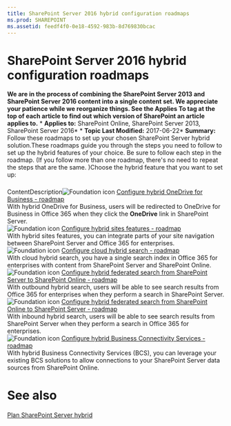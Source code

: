 ```yaml
---
title: SharePoint Server 2016 hybrid configuration roadmaps
ms.prod: SHAREPOINT
ms.assetid: feedf4f0-0e18-4592-983b-8d769830bcac
---
```



# SharePoint Server 2016 hybrid configuration roadmaps
 **We are in the process of combining the SharePoint Server 2013 and SharePoint Server 2016 content into a single content set. We appreciate your patience while we reorganize things. See the Applies To tag at the top of each article to find out which version of SharePoint an article applies to.** * **Applies to:** SharePoint Online, SharePoint Server 2013, SharePoint Server 2016*  * **Topic Last Modified:** 2017-06-22* **Summary:** Follow these roadmaps to set up your chosen SharePoint Server hybrid solution.These roadmaps guide you through the steps you need to follow to set up the hybrid features of your choice. Be sure to follow each step in the roadmap. (If you follow more than one roadmap, there's no need to repeat the steps that are the same. )Choose the hybrid feature that you want to set up:
### 

ContentDescription![Foundation icon](images/) [Configure hybrid OneDrive for Business - roadmap](html/configure-hybrid-onedrive-for-businessroadmap.md) <br/> With hybrid OneDrive for Business, users will be redirected to OneDrive for Business in Office 365 when they click the **OneDrive** link in SharePoint Server. <br/> ![Foundation icon](images/) [Configure hybrid sites features - roadmap](html/configure-hybrid-sites-featuresroadmap.md) <br/> With hybrid sites features, you can integrate parts of your site navigation between SharePoint Server and Office 365 for enterprises.  <br/> ![Foundation icon](images/) [Configure cloud hybrid search - roadmap](html/configure-cloud-hybrid-searchroadmap.md) <br/> With cloud hybrid search, you have a single search index in Office 365 for enterprises with content from SharePoint Server and SharePoint Online.  <br/> ![Foundation icon](images/) [Configure hybrid federated search from SharePoint Server to SharePoint Online - roadmap](html/configure-hybrid-federated-search-from-sharepoint-server-to-sharepoint-onlineroa.md) <br/> With outbound hybrid search, users will be able to see search results from Office 365 for enterprises when they perform a search in SharePoint Server.  <br/> ![Foundation icon](images/) [Configure hybrid federated search from SharePoint Online to SharePoint Server - roadmap](html/configure-hybrid-federated-search-from-sharepoint-online-to-sharepoint-serverroa.md) <br/> With inbound hybrid search, users will be able to see search results from SharePoint Server when they perform a search in Office 365 for enterprises.  <br/> ![Foundation icon](images/) [Configure hybrid Business Connectivity Services - roadmap](html/configure-hybrid-business-connectivity-servicesroadmap.md) <br/> With hybrid Business Connectivity Services (BCS), you can leverage your existing BCS solutions to allow connections to your SharePoint Server data sources from SharePoint Online.  <br/> 
# See also

#### 

 [Plan SharePoint Server hybrid](html/plan-sharepoint-server-hybrid.md)
  
    
    

  
    
    

